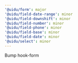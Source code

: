 ```yaml
---
'@uidu/form': major
'@uidu/field-date-range': minor
'@uidu/field-downshift': minor
'@uidu/field-number': minor
'@uidu/field-phone': minor
'@uidu/field-base': minor
'@uidu/field-date': minor
'@uidu/select': minor
---
```


Bump hook-form
